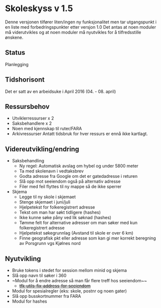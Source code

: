 # Skoleskyss v 1.5
Denne versjonen tilfører liten/ingen ny funksjonalitet men tar utgangspunkt i en liste med forbedringspunkter etter versjon 1.0
Det antas at noen moduler må viderutvikles og at noen moduler må nyutvikles for å tilfredsstille ønskene.

## Status
Planlegging

## Tidshorisont
Det er satt av en arbeidsuke i April 2016 (04. - 08. april)

## Ressursbehov
- Utviklerressurser x 2
- Saksbehandlere x 2
- Noen med kjennskap til ruter/FARA
- Arkivressurser
Antatt tidsbruk for hver ressurs er ennå ikke kartlagt.

## Videreutvikling/endring
- Saksbehandling
    - Ny regel: Automatisk avslag om hybel og under 5800 meter
    - Ta med skolenavn i vedtaksbrev
    - Godta adresse fra Google om det er gatedadresse i returen
    - Slå opp mot seeiendom også på alternativ adresse
    - Filer med feil flyttes til ny mappe så de ikke sperrer
- Skjema
    - Legge til ny skole i skjemaet
    - Stenge skjemaet i juni/juli
    - Hjelpetekst for folkeregistrert adresse
    - Tekst om man har søkt tidligere (hashes)
    - Ikke kunne søke påny ved lik søknad (hashes)
    - Tømme felt for alternative adresser om man søker med kun folkeregistrert adresse
    - Hjelpetekst søkegrunnlag (Avstand til skole er over 6 km)
    - Finne geografisk pkt eller adresse som kan gi mer korrekt beregning av Porsgrunn vgs Kjølnes nord

## Nyutvikling
- Bruke tokens i stedet for session mellom minid og skjema
- Slå opp navn til søker i 360
- ~Modul for å endre adresse så man får flere treff hos seeiendom~~
    - ~~[tfk-utils-fix-address-for-seeiendom](https://github.com/telemark/tfk-utils-fix-address-for-seeiendom)~~
- Modul for spesialregler (eks: skole, postnr og noen gater)
- Slå opp busskortnummer fra FARA
- Modul for hashes

